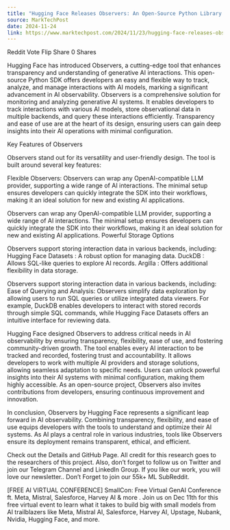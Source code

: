 ```yaml
---
title: "Hugging Face Releases Observers: An Open-Source Python Library that Provides Comprehensive Observability for Generative AI APIs"
source: MarkTechPost
date: 2024-11-24
link: https://www.marktechpost.com/2024/11/23/hugging-face-releases-observers-an-open-source-python-library-that-provides-comprehensive-observability-for-generative-ai-apis/
---
```


Reddit Vote Flip Share 0 Shares

Hugging Face has introduced Observers, a cutting-edge tool that enhances transparency and understanding of generative AI interactions. This open-source Python SDK offers developers an easy and flexible way to track, analyze, and manage interactions with AI models, marking a significant advancement in AI observability. Observers is a comprehensive solution for monitoring and analyzing generative AI systems. It enables developers to track interactions with various AI models, store observational data in multiple backends, and query these interactions efficiently. Transparency and ease of use are at the heart of its design, ensuring users can gain deep insights into their AI operations with minimal configuration.

Key Features of Observers

Observers stand out for its versatility and user-friendly design. The tool is built around several key features:

Flexible Observers: Observers can wrap any OpenAI-compatible LLM provider, supporting a wide range of AI interactions. The minimal setup ensures developers can quickly integrate the SDK into their workflows, making it an ideal solution for new and existing AI applications.

Observers can wrap any OpenAI-compatible LLM provider, supporting a wide range of AI interactions. The minimal setup ensures developers can quickly integrate the SDK into their workflows, making it an ideal solution for new and existing AI applications. Powerful Storage Options

Observers support storing interaction data in various backends, including: Hugging Face Datasets : A robust option for managing data. DuckDB : Allows SQL-like queries to explore AI records. Argilla : Offers additional flexibility in data storage.

Observers support storing interaction data in various backends, including: Ease of Querying and Analysis: Observers simplify data exploration by allowing users to run SQL queries or utilize integrated data viewers. For example, DuckDB enables developers to interact with stored records through simple SQL commands, while Hugging Face Datasets offers an intuitive interface for reviewing data.

Hugging Face designed Observers to address critical needs in AI observability by ensuring transparency, flexibility, ease of use, and fostering community-driven growth. The tool enables every AI interaction to be tracked and recorded, fostering trust and accountability. It allows developers to work with multiple AI providers and storage solutions, allowing seamless adaptation to specific needs. Users can unlock powerful insights into their AI systems with minimal configuration, making them highly accessible. As an open-source project, Observers also invites contributions from developers, ensuring continuous improvement and innovation.

In conclusion, Observers by Hugging Face represents a significant leap forward in AI observability. Combining transparency, flexibility, and ease of use equips developers with the tools to understand and optimize their AI systems. As AI plays a central role in various industries, tools like Observers ensure its deployment remains transparent, ethical, and efficient.

Check out the Details and GitHub Page. All credit for this research goes to the researchers of this project. Also, don’t forget to follow us on Twitter and join our Telegram Channel and LinkedIn Group. If you like our work, you will love our newsletter.. Don’t Forget to join our 55k+ ML SubReddit.

[FREE AI VIRTUAL CONFERENCE] SmallCon: Free Virtual GenAI Conference ft. Meta, Mistral, Salesforce, Harvey AI & more . Join us on Dec 11th for this free virtual event to learn what it takes to build big with small models from AI trailblazers like Meta, Mistral AI, Salesforce, Harvey AI, Upstage, Nubank, Nvidia, Hugging Face, and more.
